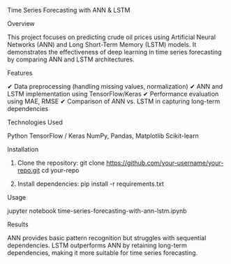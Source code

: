 Time Series Forecasting with ANN & LSTM

Overview

This project focuses on predicting crude oil prices using Artificial Neural Networks (ANN) and Long Short-Term Memory (LSTM) models. It demonstrates the effectiveness of deep learning in time series forecasting by comparing ANN and LSTM architectures.

Features

✔ Data preprocessing (handling missing values, normalization)
✔ ANN and LSTM implementation using TensorFlow/Keras
✔ Performance evaluation using MAE, RMSE
✔ Comparison of ANN vs. LSTM in capturing long-term dependencies

Technologies Used

Python
TensorFlow / Keras
NumPy, Pandas, Matplotlib
Scikit-learn

Installation
1. Clone the repository:
git clone https://github.com/your-username/your-repo.git
cd your-repo

2. Install dependencies:
pip install -r requirements.txt

Usage

jupyter notebook time-series-forecasting-with-ann-lstm.ipynb

Results

ANN provides basic pattern recognition but struggles with sequential dependencies.
LSTM outperforms ANN by retaining long-term dependencies, making it more suitable for time series forecasting.
